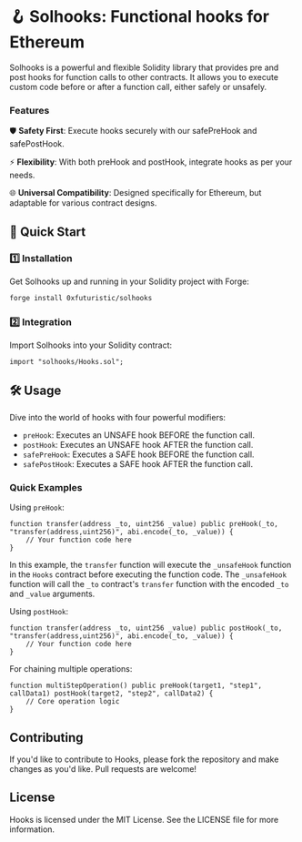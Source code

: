 # 🪝 Solhooks: Functional hooks for Ethereum

Solhooks is a powerful and flexible Solidity library that provides pre and post hooks for function calls to other contracts. It allows you to execute custom code before or after a function call, either safely or unsafely.

### Features
🛡️ **Safety First**: Execute hooks securely with our safePreHook and safePostHook.

⚡ **Flexibility**: With both preHook and postHook, integrate hooks as per your needs.

🌐 **Universal Compatibility**: Designed specifically for Ethereum, but adaptable for various contract designs.


## 🚀 Quick Start
### 1️⃣ Installation
Get Solhooks up and running in your Solidity project with Forge:

```sh
forge install 0xfuturistic/solhooks
```
### 2️⃣ Integration
Import Solhooks into your Solidity contract:

```solidity
import "solhooks/Hooks.sol";
```

## 🛠️ Usage
Dive into the world of hooks with four powerful modifiers:

- `preHook`: Executes an UNSAFE hook BEFORE the function call.
- `postHook`: Executes an UNSAFE hook AFTER the function call.
- `safePreHook`: Executes a SAFE hook BEFORE the function call.
- `safePostHook`: Executes a SAFE hook AFTER the function call.

### Quick Examples

Using `preHook`:

```solidity
function transfer(address _to, uint256 _value) public preHook(_to, "transfer(address,uint256)", abi.encode(_to, _value)) {
    // Your function code here
}
```

In this example, the `transfer` function will execute the `_unsafeHook` function in the `Hooks` contract before executing the function code. The `_unsafeHook` function will call the `_to` contract's `transfer` function with the encoded `_to` and `_value` arguments.

Using `postHook`:

```solidity
function transfer(address _to, uint256 _value) public postHook(_to, "transfer(address,uint256)", abi.encode(_to, _value)) {
    // Your function code here
}
```

For chaining multiple operations:

```solidity
function multiStepOperation() public preHook(target1, "step1", callData1) postHook(target2, "step2", callData2) {
    // Core operation logic
}
```

## Contributing

If you'd like to contribute to Hooks, please fork the repository and make changes as you'd like. Pull requests are welcome!

## License

Hooks is licensed under the MIT License. See the LICENSE file for more information.


